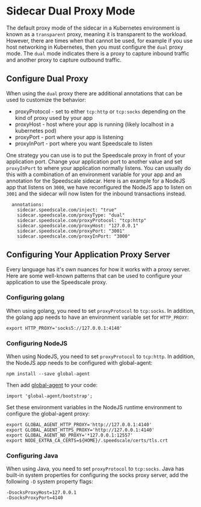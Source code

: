 
# Sidecar Dual Proxy Mode

The default proxy mode of the sidecar in a Kubernetes environment is known as a `transparent` proxy, meaning it is transparent to the workload. However, there are times when that cannot be used, for example if you use host networking in Kubernetes, then you must configure the `dual` proxy mode. The `dual` mode indicates there is a proxy to capture inbound traffic and another proxy to capture outbound traffic.

## Configure Dual Proxy

When using the `dual` proxy there are additional annotations that can be used to customize the behavior:
* proxyProtocol - set to either `tcp:http` or `tcp:socks` depending on the kind of proxy used by your app
* proxyHost - host where your app is running (likely localhost in a kubernetes pod)
* proxyPort - port where your app is listening
* proxyInPort - port where you want Speedscale to listen

One strategy you can use is to put the Speedscale proxy in front of your application port. Change your application port to another value and set `proxyInPort` to where your application normally listens. You can usually do this with a combination of an environment variable for your app and an annotation for the Speedscale sidecar. Here is an example for a NodeJS app that listens on `3000`, we have reconfigured the NodeJS app to listen on `3001` and the sidecar will now listen for the inbound transactions instead.

```
  annotations:
    sidecar.speedscale.com/inject: "true"
    sidecar.speedscale.com/proxyType: "dual"
    sidecar.speedscale.com/proxyProtocol: "tcp:http"
    sidecar.speedscale.com/proxyHost: "127.0.0.1"
    sidecar.speedscale.com/proxyPort: "3001"
    sidecar.speedscale.com/proxyInPort: "3000"
```

## Configuring Your Application Proxy Server

Every language has it's own nuances for how it works with a proxy server. Here are some well-known patterns that can be used to configure your application to use the Speedscale proxy.

### Configuring golang

When using golang, you need to set `proxyProtocol` to `tcp:socks`. In addition, the golang app needs to have an environment variable set for `HTTP_PROXY`:
```
export HTTP_PROXY='socks5://127.0.0.1:4140'
```

### Configuring NodeJS

When using NodeJS, you need to set `proxyProtocol` to `tcp:http`. In addition, the NodeJS app needs to be configured with global-agent:
```
npm install --save global-agent
```

Then add [global-agent](https://github.com/gajus/global-agent) to your code:
```
import 'global-agent/bootstrap';
```

Set these environment variables in the NodeJS runtime environment to configure the global-agent proxy:
```
export GLOBAL_AGENT_HTTP_PROXY='http://127.0.0.1:4140'
export GLOBAL_AGENT_HTTPS_PROXY='http://127.0.0.1:4140'
export GLOBAL_AGENT_NO_PROXY='*127.0.0.1:12557'
export NODE_EXTRA_CA_CERTS=${HOME}/.speedscale/certs/tls.crt
```

### Configuring Java

When using Java, you need to set `proxyProtocol` to `tcp:socks`. Java has built-in system properties for configuring the socks proxy server, add the following `-D` system property flags:
```
-DsocksProxyHost=127.0.0.1
-DsocksProxyPort=4140
```
